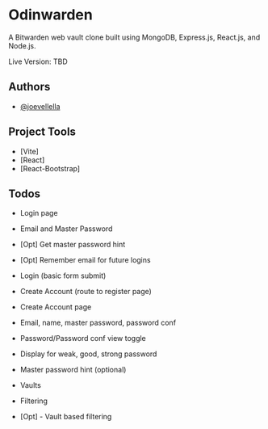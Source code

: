 # Odinwarden

A Bitwarden web vault clone built using MongoDB, Express.js, React.js, and Node.js.

Live Version: TBD

## Authors

- [@joevellella](https://www.github.com/valhallaco)

## Project Tools

- [Vite]
- [React]
- [React-Bootstrap]

## Todos

- Login page
- Email and Master Password
- [Opt] Get master password hint
- [Opt] Remember email for future logins
- Login (basic form submit)
- Create Account (route to register page)

- Create Account page
- Email, name, master password, password conf
- Password/Password conf view toggle
- Display for weak, good, strong password
- Master password hint (optional)

- Vaults
- Filtering
- [Opt] - Vault based filtering
